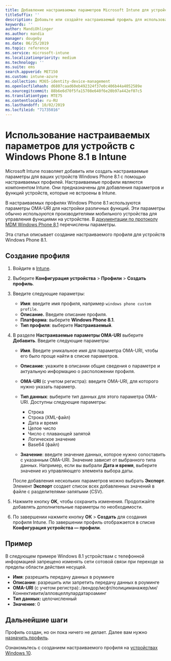 ```yaml
---
title: Добавление настраиваемых параметров Microsoft Intune для устройств Windows Phone 8.1 в Azure | Документация Майкрософт
titleSuffix: ''
description: Добавьте или создайте настраиваемый профиль для использования параметров OMA-URI для устройств под управлением Windows Phone 8.1 в Microsoft Intune.
keywords: ''
author: MandiOhlinger
ms.author: mandia
manager: dougeby
ms.date: 06/25/2019
ms.topic: reference
ms.service: microsoft-intune
ms.localizationpriority: medium
ms.technology: ''
ms.suite: ems
search.appverid: MET150
ms.custom: intune-azure
ms.collection: M365-identity-device-management
ms.openlocfilehash: d6807caad60eb492324f37e0c406b44a4052589e
ms.sourcegitcommit: 88b6e6d70f5fa15708e640f6e20b97a442ef07c5
ms.translationtype: MTE75
ms.contentlocale: ru-RU
ms.lasthandoff: 10/02/2019
ms.locfileid: "71735016"
---
```

# <a name="use-custom-settings-for-windows-phone-81-devices-in-intune"></a>Использование настраиваемых параметров для устройств с Windows Phone 8.1 в Intune

Microsoft Intune позволяет добавить или создать настраиваемые параметры для ваших устройств Windows Phone 8.1 с помощью настраиваемых профилей. Настраиваемые профили являются компонентом Intune. Они предназначены для добавления параметров и функций устройств, которые не встроены в Intune.

В настраиваемых профилях Windows Phone 8.1 используются параметры OMA-URI для настройки различных функций. Эти параметры обычно используются производителями мобильного устройства для управления функциями на устройстве. В [документации по протоколу MDM Windows Phone 8,1](https://docs.microsoft.com/previous-versions/windows/it-pro/windows-phone/dn499787(v=technet.10)) перечислены параметры.

Эта статья описывает создание настраиваемого профиля для устройств Windows Phone 8.1. 

## <a name="create-the-profile"></a>Создание профиля

1. Войдите в [Intune](https://go.microsoft.com/fwlink/?linkid=2090973).
2. Выберите **Конфигурация устройства** > **Профили** > **Создать профиль**.
3. Введите следующие параметры:

    - **Имя**: введите имя профиля, например `windows phone custom profile`.
    - **Описание.** Введите описание профиля.
    - **Платформа**: выберите **Windows Phone 8.1**.
    - **Тип профиля**: выберите **Настраиваемый**.

4. В разделе **Настраиваемые параметры OMA-URI** выберите **Добавить**. Введите следующие параметры:

    - **Имя**. Введите уникальное имя для параметра OMA-URI, чтобы его было проще найти в списке параметров.
    - **Описание**: укажите в описании общие сведения о параметре и актуальную информацию о расположении профиля.
    - **OMA-URI** (с учетом регистра): введите OMA-URI, для которого нужно указать параметр.
    - **Тип данных**: выберите тип данных для этого параметра OMA-URI. Доступны следующие параметры:

        - Строка
        - Строка (XML-файл)
        - Дата и время
        - Целое число
        - Число с плавающей запятой
        - Логическое значение
        - Base64 (файл)

    - **Значение**: введите значение данных, которое нужно сопоставить с указанным OMA-URI. Значение зависит от выбранного типа данных. Например, если вы выбрали **Дата и время**, выберите значение из управляющего элемента выбора даты.

    После добавления нескольких параметров можно выбрать **Экспорт**. Элемент **Экспорт** создает список всех добавленных значений в файле с разделителями-запятыми (CSV).

5. Нажмите кнопку **OK**, чтобы сохранить изменения. Продолжайте добавлять дополнительные параметры по необходимости.
6. По завершении нажмите кнопку **ОК**  >  **Создать** для создания профиля Intune. По завершении профиль отображается в списке **Конфигурация устройства — профили**.

## <a name="example"></a>Пример

В следующем примере Windows 8.1 устройствам с телефонной информацией запрещено изменять сети сотовой связи при переходе за пределы области действия несущей.

- **Имя**: разрешить передачу данных в роуминге
- **Описание**: разрешить или запретить передачу данных в роуминге
- **OMA-URI** (с учетом регистра):./вендор/мсфт/полициманажер/ми/Коннективити/алловцеллулардатароаминг
- **Тип данных:** целочисленный
- **Значение**: 0

## <a name="next-steps"></a>Дальнейшие шаги

Профиль создан, но он пока ничего не делает. Далее вам нужно [назначить профиль](device-profile-assign.md).

Ознакомьтесь с созданием настраиваемого профиля на [устройствах Windows 10](../custom-settings-windows-10.md).
